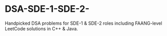 # DSA-SDE-1-SDE-2-
Handpicked DSA problems for SDE-1 &amp; SDE-2 roles including FAANG-level LeetCode solutions in C++ &amp; Java.
